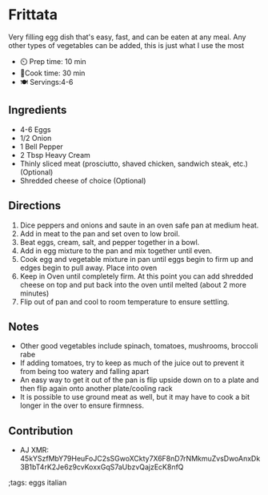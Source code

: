 # Frittata

Very filling egg dish that's easy, fast, and can be eaten at any meal. Any other types of vegetables can be added, this is just what I use the most

- ⏲️ Prep time: 10 min
- 🍳Cook time: 30 min
- 🍽️ Servings:4-6

## Ingredients

- 4-6 Eggs
- 1/2 Onion
- 1 Bell Pepper
- 2 Tbsp Heavy Cream
- Thinly sliced meat (prosciutto, shaved chicken, sandwich steak, etc.) (Optional)
- Shredded cheese of choice (Optional)

## Directions

1. Dice peppers and onions and saute in an oven safe pan at medium heat.
2. Add in meat to the pan and set oven to low broil.
3. Beat eggs, cream, salt, and pepper together in a bowl. 
4. Add in egg mixture to the pan and mix together until even. 
5. Cook egg and vegetable mixture in pan until eggs begin to firm up and edges begin to pull away. Place into oven
6. Keep in Oven until completely firm. At this point you can add shredded cheese on top and put back into the oven until melted (about 2 more minutes)
7. Flip out of pan and cool to room temperature to ensure settling.

## Notes
- Other good vegetables include spinach, tomatoes, mushrooms, broccoli rabe 
- If adding tomatoes, try to keep as much of the juice out to prevent it from being too watery and falling apart
- An easy way to get it out of the pan is flip upside down on to a plate and then flip again onto another plate/cooling rack
- It is possible to use ground meat as well, but it may have to cook a bit longer in the over to ensure firmness.

## Contribution

- AJ XMR: 45kYSzfMbY79HeuFoJC2sSGwoXCkty7X6F8nD7rNMkmuZvsDwoAnxDk3B1bT4rK2Je6z9cvKoxxGqS7aUbzvQajzEcK8nfQ

;tags: eggs italian 

